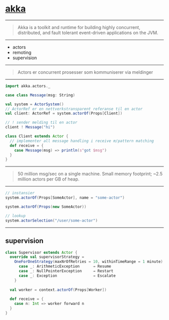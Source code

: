 # [akka](http://akka.io/)

---

> Akka is a toolkit and runtime for building highly concurrent, distributed, and fault tolerant event-driven applications on the JVM.

---

* actors
* remoting
* supervision

---

> Actors er concurrent prosesser som kommuniserer via meldinger

---

```scala
import akka.actors._

case class Message(msg: String)

val system = ActorSystem()
// ActorRef er en nettverkstransparent referanse til en actor
val client: ActorRef = system.actorOf(Props[Client])

// ! sender melding til en actor
client ! Message("hi")

class Client extends Actor {
  // implementer all message handling i receive m/pattern matching
  def receive = {
    case Message(msg) => println(s"got $msg")
  }
}

```

---

> 50 million msg/sec on a single machine.
> Small memory footprint; ~2.5 million actors per GB of heap.

---

```scala
// instansier
system.actorOf(Props[SomeActor], name = "some-actor")

system.actorOf(Props(new SomeActor))

// lookup
system.actorSelection("/user/some-actor")
```

---

## supervision

```scala
class Supervisor extends Actor {
  override val supervisorStrategy =
    OneForOneStrategy(maxNrOfRetries = 10, withinTimeRange = 1 minute) {
      case _: ArithmeticException      ⇒ Resume
      case _: NullPointerException     ⇒ Restart
      case _: Exception                ⇒ Escalate
    }
 
  val worker = context.actorOf(Props[Worker])
 
  def receive = {
    case n: Int => worker forward n
  }
}
```

